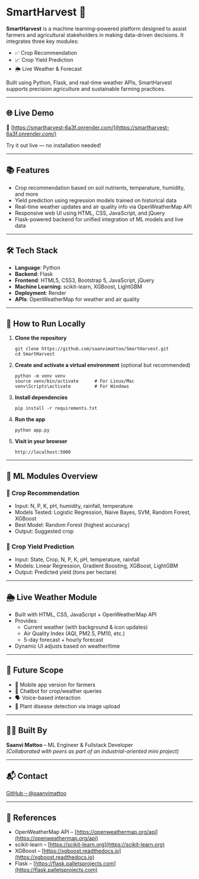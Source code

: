 # SmartHarvest 🌾

**SmartHarvest** is a machine learning–powered platform designed to assist farmers and agricultural stakeholders in making data-driven decisions. It integrates three key modules:

- ✅ Crop Recommendation  
- 📈 Crop Yield Prediction  
- 🌦️ Live Weather & Forecast  

Built using Python, Flask, and real-time weather APIs, SmartHarvest supports precision agriculture and sustainable farming practices.

---

## 🌐 Live Demo

🔗 [https://smartharvest-6a3f.onrender.com/](https://smartharvest-6a3f.onrender.com/)

Try it out live — no installation needed!

---

## 📚 Features

- Crop recommendation based on soil nutrients, temperature, humidity, and more
- Yield prediction using regression models trained on historical data
- Real-time weather updates and air quality info via OpenWeatherMap API
- Responsive web UI using HTML, CSS, JavaScript, and jQuery
- Flask-powered backend for unified integration of ML models and live data

---

## 🛠️ Tech Stack

- **Language**: Python  
- **Backend**: Flask  
- **Frontend**: HTML5, CSS3, Bootstrap 5, JavaScript, jQuery  
- **Machine Learning**: scikit-learn, XGBoost, LightGBM  
- **Deployment**: Render  
- **APIs**: OpenWeatherMap for weather and air quality  

---

## 🚀 How to Run Locally

1. **Clone the repository**

    ```
    git clone https://github.com/saanvimattoo/SmartHarvest.git
    cd SmartHarvest
    ```

2. **Create and activate a virtual environment** (optional but recommended)

    ```
    python -m venv venv
    source venv/bin/activate      # For Linux/Mac
    venv\Scripts\activate         # For Windows
    ```

3. **Install dependencies**

    ```
    pip install -r requirements.txt
    ```

4. **Run the app**

    ```
    python app.py
    ```

5. **Visit in your browser**

    ```
    http://localhost:5000
    ```

---

## 🧠 ML Modules Overview

### 🌱 Crop Recommendation

- Input: N, P, K, pH, humidity, rainfall, temperature
- Models Tested: Logistic Regression, Naive Bayes, SVM, Random Forest, XGBoost
- Best Model: Random Forest (highest accuracy)
- Output: Suggested crop

### 🌾 Crop Yield Prediction

- Input: State, Crop, N, P, K, pH, temperature, rainfall
- Models: Linear Regression, Gradient Boosting, XGBoost, LightGBM
- Output: Predicted yield (tons per hectare)

---

## 🌦️ Live Weather Module

- Built with HTML, CSS, JavaScript + OpenWeatherMap API
- Provides:
  - Current weather (with background & icon updates)
  - Air Quality Index (AQI, PM2.5, PM10, etc.)
  - 5-day forecast + hourly forecast
- Dynamic UI adjusts based on weather/time

---

## 🌱 Future Scope

- 📱 Mobile app version for farmers
- 🤖 Chatbot for crop/weather queries
- 🗣️ Voice-based interaction
- 🌿 Plant disease detection via image upload

---

## 👩‍💻 Built By

**Saanvi Mattoo** – ML Engineer & Fullstack Developer  
*(Collaborated with peers as part of an industrial-oriented mini project)*

---

## 📬 Contact

[GitHub – @saanvimattoo](https://github.com/saanvimattoo)

---

## 📄 References

- OpenWeatherMap API – [https://openweathermap.org/api](https://openweathermap.org/api)  
- scikit-learn – [https://scikit-learn.org](https://scikit-learn.org)  
- XGBoost – [https://xgboost.readthedocs.io](https://xgboost.readthedocs.io)  
- Flask – [https://flask.palletsprojects.com](https://flask.palletsprojects.com)  

